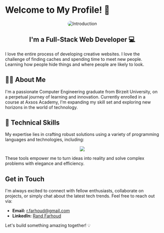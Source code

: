 # Welcome to My Profile! 👋

<div align="center">
  <img src="gif.gif" alt="Introduction" style="border-radius: 10px;">
</div>

<h2 align="center">
I'm a Full-Stack Web Developer 💻
</h2> 

I love the entire process of developing creative websites. I love the challenge of finding caches and spending time to meet new people. Learning how people hide things and where people are likely to look.

## 👩‍💻 About Me

I'm a passionate Computer Engineering graduate from Birzeit University, on a perpetual journey of learning and innovation. Currently enrolled in a course at Axsos Academy, I'm expanding my skill set and exploring new horizons in the world of technology.

## 💼 Technical Skills

My expertise lies in crafting robust solutions using a variety of programming languages and technologies, including:
  <p align="center">
  <a href="https://skillicons.dev">
    <img src="https://skillicons.dev/icons?i=c,git,html,css,js,py" />
  </a>
</p>

These tools empower me to turn ideas into reality and solve complex problems with elegance and efficiency. 

## Get in Touch

I'm always excited to connect with fellow enthusiasts, collaborate on projects, or simply chat about the latest tech trends. Feel free to reach out via:

- **Email:** [r.farhoud@gmail.com](mailto:r.farhoud2000@gmail.com)
- **LinkedIn:** [Rand Farhoud](https://www.linkedin.com/in/rand-farhoud-301b64184/)

Let's build something amazing together! 💡
